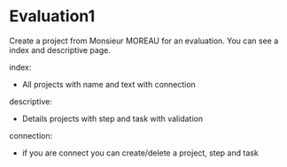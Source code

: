 # Evaluation1
Create a project from Monsieur MOREAU for an evaluation. 
You can see a index and descriptive page.

index: 

- All projects with name and text with connection 

descriptive:

- Details projects with step and task with validation

connection:

- if you are connect you can create/delete a project, step and task
